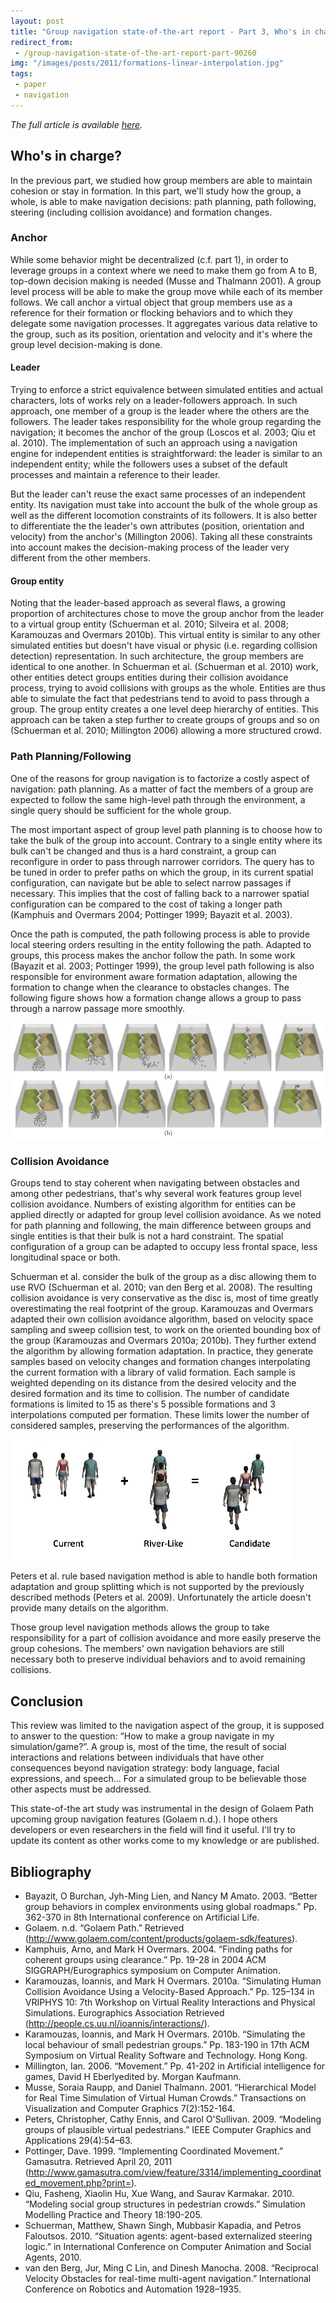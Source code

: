 ```yaml
---
layout: post
title: "Group navigation state-of-the-art report - Part 3, Who's in charge?"
redirect_from:
 - /group-navigation-state-of-the-art-report-part-90260
img: "/images/posts/2011/formations-linear-interpolation.jpg"
tags:
 - paper
 - navigation
---
```


*The full article is available [here](/group-navigation-state-of-the-art-report).*


## Who's in charge? ##

In the previous part, we studied how group members are able to maintain cohesion or stay in formation. In this part, we'll study how the group, a whole, is able to make navigation decisions: path planning, path following, steering (including collision avoidance) and formation changes.

### Anchor ###
While some behavior might be decentralized (c.f. part 1), in order to leverage groups in a context where we need to make them go from A to B, top-down decision making is needed (Musse and Thalmann 2001). A group level process will be able to make the group move while each of its member follows.
We call anchor a virtual object that group members use as a reference for their formation or flocking behaviors and to which they delegate some navigation processes. It aggregates various data relative to the group, such as its position, orientation and velocity and it's where the group level decision-making is done.

#### Leader ####

Trying to enforce a strict equivalence between simulated entities and actual characters, lots of works rely on a leader-followers approach. In such approach, one member of a group is the leader where the others are the followers. The leader takes responsibility for the whole group regarding the navigation; it becomes the anchor of the group (Loscos et al. 2003; Qiu et al. 2010).
The implementation of such an approach using a navigation engine for independent entities is straightforward: the leader is similar to an independent entity; while the followers uses a subset of the default processes and maintain a reference to their leader.

But the leader can't reuse the exact same processes of an independent entity. Its navigation must take into account the bulk of the whole group as well as the different locomotion constraints of its followers. It is also better to differentiate the the leader's own attributes (position, orientation and velocity) from the anchor's (Millington 2006). Taking all these constraints into account makes the decision-making process of the leader very different from the other members.

#### Group entity ####

Noting that the leader-based approach as several flaws, a growing proportion of architectures chose to move the group anchor from the leader to a virtual group entity (Schuerman et al. 2010; Silveira et al. 2008; Karamouzas and Overmars 2010b). This virtual entity is similar to any other simulated entities but doesn't have visual or physic (i.e. regarding collision detection) representation. In such architecture, the group members are identical to one another.
In Schuerman et al. (Schuerman et al. 2010) work, other entities detect groups entities during their collision avoidance process, trying to avoid collisions with groups as the whole. Entities are thus able to simulate the fact that pedestrians tend to avoid to pass through a group.
The group entity creates a one level deep hierarchy of entities. This approach can be taken a step further to create groups of groups and so on (Schuerman et al. 2010; Millington 2006) allowing a more structured crowd.

### Path Planning/Following ###

One of the reasons for group navigation is to factorize a costly aspect of navigation: path planning. As a matter of fact the members of a group are expected to follow the same high-level path through the environment, a single query should be sufficient for the whole group.

The most important aspect of group level path planning is to choose how to take the bulk of the group into account.  Contrary to a single entity where its bulk can't be changed and thus is a hard constraint, a group can reconfigure in order to pass through narrower corridors. The query has to be tuned in order to prefer paths on which the group, in its current spatial configuration, can navigate but be able to select narrow passages if necessary. This implies that the cost of falling back to a narrower spatial configuration can be compared to the cost of taking a longer path (Kamphuis and Overmars 2004; Pottinger 1999; Bayazit et al. 2003).

Once the path is computed, the path following process is able to provide local steering orders resulting in the entity following the path. Adapted to groups, this process makes the anchor follow the path. In some work (Bayazit et al. 2003; Pottinger 1999), the group level path following is also responsible for environment aware formation adaptation, allowing the formation to change when the clearance to obstacles changes. The following figure shows how a formation change allows a group to pass through a narrow passage more smoothly.

![Passing through a narrow passage using naive or follow-the-leader approach](/images/posts/2011/narrow-passage.jpg)

### Collision Avoidance ###

Groups tend to stay coherent when navigating between obstacles and among other pedestrians, that's why several work features group level collision avoidance. Numbers of existing algorithm for entities can be applied directly or adapted for group level collision avoidance. As we noted for path planning and following, the main difference between groups and single entities is that their bulk is not a hard constraint. The spatial configuration of a group can be adapted to occupy less frontal space, less longitudinal space or both.

Schuerman et al. consider the bulk of the group as a disc allowing them to use RVO (Schuerman et al. 2010; van den Berg et al. 2008). The resulting collision avoidance is very conservative as the disc is, most of time greatly overestimating the real footprint of the group. Karamouzas and Overmars adapted their own collision avoidance algorithm, based on velocity space sampling and sweep collision test, to work on the oriented bounding box of the group (Karamouzas and Overmars 2010a; 2010b). They further extend the algorithm by allowing formation adaptation. In practice, they generate samples based on velocity changes and formation changes interpolating the current formation with a library of valid formation. Each sample is weighted depending on its distance from the desired velocity and the desired formation and its time to collision. The number of candidate formations is limited to 15 as there's 5 possible formations and 3 interpolations computed per formation. These limits lower the number of considered samples, preserving the performances of the algorithm.

![Linear interpolation between formations](/images/posts/2011/formations-linear-interpolation.jpg)

Peters et al. rule based navigation method is able to handle both formation adaptation and group splitting which is not supported by the previously described methods (Peters et al. 2009). Unfortunately the article doesn't provide many details on the algorithm.

Those group level navigation methods allows the group to take responsibility for a part of collision avoidance and more easily preserve the group cohesions. The members' own navigation behaviors are still necessary both to preserve individual behaviors and to avoid remaining collisions.


## Conclusion ##

This review was limited to the navigation aspect of the group, it is supposed to answer to the question: &ldquo;How to make a group navigate in my simulation/game?&rdquo;. A group is, most of the time, the result of social interactions and relations between individuals that have other consequences beyond navigation strategy: body language, facial expressions, and speech&hellip; For a simulated group to be believable those other aspects must be addressed.

This state-of-the art study was instrumental in the design of Golaem Path upcoming group navigation features (Golaem n.d.). I hope others developers or even researchers in the field will find it useful. I'll try to update its content as other works come to my knowledge or are published.

## Bibliography ##
- Bayazit, O Burchan, Jyh-Ming Lien, and Nancy M Amato. 2003. &ldquo;Better group behaviors in complex environments using global roadmaps.&rdquo; Pp. 362-370 in 8th International conference on Artificial Life.
- Golaem. n.d. &ldquo;Golaem Path.&rdquo; Retrieved (<http://www.golaem.com/content/products/golaem-sdk/features>).
- Kamphuis, Arno, and Mark H Overmars. 2004. &ldquo;Finding paths for coherent groups using clearance.&rdquo; Pp. 19-28 in 2004 ACM SIGGRAPH/Eurographics symposium on Computer Animation.
- Karamouzas, Ioannis, and Mark H Overmars. 2010a. &ldquo;Simulating Human Collision Avoidance Using a Velocity-Based Approach.&rdquo; Pp. 125&ndash;134 in VRIPHYS 10: 7th Workshop on Virtual Reality Interactions and Physical Simulations. Eurographics Association Retrieved (<http://people.cs.uu.nl/ioannis/interactions/>).
- Karamouzas, Ioannis, and Mark H Overmars. 2010b. &ldquo;Simulating the local behaviour of small pedestrian groups.&rdquo; Pp. 183-190 in 17th ACM Symposium on Virtual Reality Software and Technology. Hong Kong.
- Millington, Ian. 2006. &ldquo;Movement.&rdquo; Pp. 41-202 in Artificial intelligence for games, David H Eberlyedited by. Morgan Kaufmann.
- Musse, Soraia Raupp, and Daniel Thalmann. 2001. &ldquo;Hierarchical Model for Real Time Simulation of Virtual Human Crowds.&rdquo; Transactions on Visualization and Computer Graphics 7(2):152-164.
- Peters, Christopher, Cathy Ennis, and Carol O'Sullivan. 2009. &ldquo;Modeling groups of plausible virtual pedestrians.&rdquo; IEEE Computer Graphics and Applications 29(4):54&ndash;63.
- Pottinger, Dave. 1999. &ldquo;Implementing Coordinated Movement.&rdquo; Gamasutra. Retrieved April 20, 2011 (<http://www.gamasutra.com/view/feature/3314/implementing_coordinated_movement.php?print=>).
- Qiu, Fasheng, Xiaolin Hu, Xue Wang, and Saurav Karmakar. 2010. &ldquo;Modeling social group structures in pedestrian crowds.&rdquo; Simulation Modelling Practice and Theory 18:190-205.
- Schuerman, Matthew, Shawn Singh, Mubbasir Kapadia, and Petros Faloutsos. 2010. &ldquo;Situation agents: agent-based externalized steering logic.&rdquo; in International Conference on Computer Animation and Social Agents, 2010.
- van den Berg, Jur, Ming C Lin, and Dinesh Manocha. 2008. &ldquo;Reciprocal Velocity Obstacles for real-time multi-agent navigation.&rdquo; International Conference on Robotics and Automation 1928&ndash;1935.
